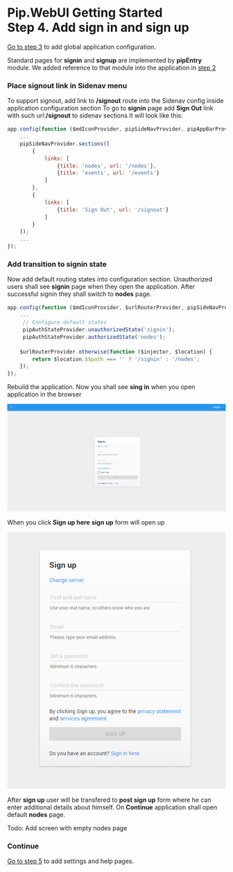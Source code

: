 # Pip.WebUI Getting Started <br/> Step 4. Add sign in and sign up

[Go to step 3](https://github.com/pip-webui/pip-webui-sample/blob/master/step3/) to add global application configuration.

Standard pages for **signin** and **signup** are implemented by **pipEntry** module.
We added reference to that module into the application in [step 2](https://github.com/pip-webui/pip-webui-sample/blob/master/step2/)

### Place **signout** link in Sidenav menu

To support signout, add link to **/signout** route into the Sidenav config inside application configuration section
To go to **signin** page add **Sign Out** link with such url:**/signout** to sidenav sections
It will look like this:

```javascript
app.config(function ($mdIconProvider, pipSideNavProvider, pipAppBarProvider) {
    ...
    pipSideNavProvider.sections([
        {
            links: [
                {title: 'nodes', url: '/nodes'},
                {title: 'events', url: '/events'}
            ]
        },
        {
            links: [
                {title: 'Sign Out', url: '/signout'}
            ]
        }
    ]);
    ...
});
```

### Add transition to signin state

Now add default routing states into configuration section. 
Unauthorized users shall see **signin** page when they open the application.
After successful signin they shall switch to **nodes** page.

```javascript
app.config(function ($mdIconProvider, $urlRouterProvider, pipSideNavProvider, pipAppBarProvider) {
    ...
     // Configure default states
     pipAuthStateProvider.unauthorizedState('signin');
     pipAuthStateProvider.authorizedState('nodes');
    
    $urlRouterProvider.otherwise(function ($injector, $location) {
        return $location.$$path === '' ? '/signin' : '/nodes';
    });
});
```

Rebuild the application. Now you shall see **sing in** when you open application in the browser

![Sign in page](artifacts/sign_in_page.png)

When you click **Sign up here**  **sign up** form will open up

![Sign up form](artifacts/sign_up_form.png)

After **sign up** user will be transfered to **post sign up** form where he can enter additional details about himself.
On **Continue** application shall open default **nodes** page.

Todo: Add screen with empty nodes page

### Continue

[Go to step 5](https://github.com/pip-webui/pip-webui-sample/blob/master/step5/) to add settings and help pages.
